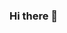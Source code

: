 ### Hi there 👋

<!--
**Hemant-J/Hemant-J** is a ✨ _special_ ✨ repository because its `README.md` (this file) appears on your GitHub profile.

Here are some ideas to get you started:

- 🔭 I’m currently working on projects in c++ language
- 🌱 I’m currently learning DSA and DP
- 📫 How to reach me: [Linkdin](https://www.linkedin.com/in/hemant-jhalani/)

[![Anurag's GitHub stats](https://github-readme-stats.vercel.app/api?username=Hemant-J)](https://github.com/anuraghazra/github-readme-stats)
